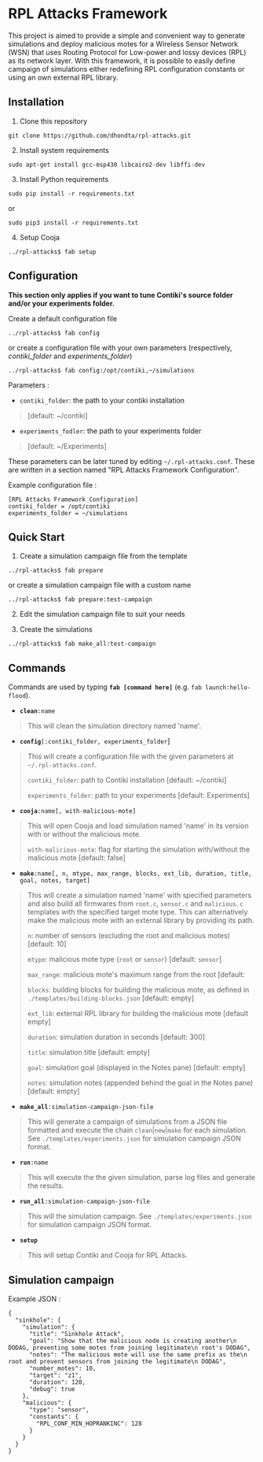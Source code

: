 RPL Attacks Framework
=====================

This project is aimed to provide a simple and convenient way to generate simulations and deploy malicious motes for a Wireless Sensor Network (WSN) that uses Routing Protocol for Low-power and lossy devices (RPL) as its network layer. With this framework, it is possible to easily define campaign of simulations either redefining RPL configuration constants or using an own external RPL library.


Installation
------------

1. Clone this repository

 ```
 git clone https://github.com/dhondta/rpl-attacks.git
 ```

2. Install system requirements

 ```
 sudo apt-get install gcc-msp430 libcairo2-dev libffi-dev
 ```

3. Install Python requirements

 ```
 sudo pip install -r requirements.txt
 ```

 or

 ```
 sudo pip3 install -r requirements.txt
 ```

4. Setup Cooja

 ```
 ../rpl-attacks$ fab setup
 ```


Configuration
-------------

**This section only applies if you want to tune Contiki's source folder and/or your experiments folder.**

Create a default configuration file

 ```
 ../rpl-attacks$ fab config
 ```

or create a configuration file with your own parameters (respectively, *contiki_folder* and *experiments_folder*)

 ```
 ../rpl-attacks$ fab config:/opt/contiki,~/simulations
 ```

Parameters :

- `contiki_folder`: the path to your contiki installation

>  [default: ~/contiki]

- `experiments_fodler`: the path to your experiments folder

>  [default: ~/Experiments]

These parameters can be later tuned by editing ``~/.rpl-attacks.conf``. These are written in a section named "RPL Attacks Framework Configuration".

Example configuration file :

```
[RPL Attacks Framework Configuration]
contiki_folder = /opt/contiki
experiments_folder = ~/simulations
```


Quick Start
-----------

1. Create a simulation campaign file from the template

 ```
 ../rpl-attacks$ fab prepare
 ```

or create a simulation campaign file with a custom name

 ```
 ../rpl-attacks$ fab prepare:test-campaign
 ```

2. Edit the simulation campaign file to suit your needs

3. Create the simulations

 ```
 ../rpl-attacks$ fab make_all:test-campaign
 ```



Commands
--------

Commands are used by typing **``fab [command here]``** (e.g. ``fab launch:hello-flood``).

- **`clean`**`:name`

> This will clean the simulation directory named 'name'.

- **`config`**`[:contiki_folder, experiments_folder`]

> This will create a configuration file with the given parameters at `~/.rpl-attacks.conf`.
>
>  `contiki_folder`: path to Contiki installation [default: ~/contiki]
>
>  `experiments_folder`: path to your experiments [default: Experiments]

- **`cooja`**`:name[, with-malicious-mote]`

> This will open Cooja and load simulation named 'name' in its version with or without the malicious mote.
>
>  `with-malicious-mote`: flag for starting the simulation with/without the malicious mote [default: false]

- **`make`**`:name[, n, mtype, max_range, blocks, ext_lib, duration, title, goal, notes, target]`

> This will create a simulation named 'name' with specified parameters and also build all firmwares from ``root.c``, ``sensor.c`` and ``malicious.c`` templates with the specified target mote type. This can alternatively make the malicious mote with an external library by providing its path.
>
>  `n`: number of sensors (excluding the root and malicious motes) [default: 10]
>
>  `mtype`: malicious mote type (`root` or `sensor`) [default: `sensor`]
>
>  `max_range`: malicious mote's maximum range from the root [default:
>
>  `blocks`: building blocks for building the malicious mote, as defined in `./templates/building-blocks.json` [default: empty]
>
>  `ext_lib`: external RPL library for building the malicious mote [default empty]
>
>  `duration`: simulation duration in seconds [default: 300]
>
>  `title`: simulation title [default: empty]
>
>  `goal`: simulation goal (displayed in the Notes pane) [default: empty]
>
>  `notes`: simulation notes (appended behind the goal in the Notes pane) [default: empty]

- **`make_all`**`:simulation-campaign-json-file`

> This will generate a campaign of simulations from a JSON file formatted and execute the chain `clean`|`new`|`make` for each simulation. See ``./templates/experiments.json`` for simulation campaign JSON format.

- **`run`**`:name`

> This will execute the the given simulation, parse log files and generate the results.

- **`run_all`**`:simulation-campaign-json-file`

> This will the simulation campaign. See ``./templates/experiments.json`` for simulation campaign JSON format.

- **`setup`**

> This will setup Contiki and Cooja for RPL Attacks.


Simulation campaign
-------------------

Example JSON :

```
{
  "sinkhole": {
    "simulation": {
      "title": "Sinkhole Attack",
      "goal": "Show that the malicious node is creating another\n DODAG, preventing some motes from joining legitimate\n root's DODAG",
      "notes": "The malicious mote will use the same prefix as the\n root and prevent sensors from joining the legitimate\n DODAG",
      "number_motes": 10,
      "target": "z1",
      "duration": 120,
      "debug": true
    },
    "malicious": {
      "type": "sensor",
      "constants": {
        "RPL_CONF_MIN_HOPRANKINC": 128
      }
    }
  }
}
```


